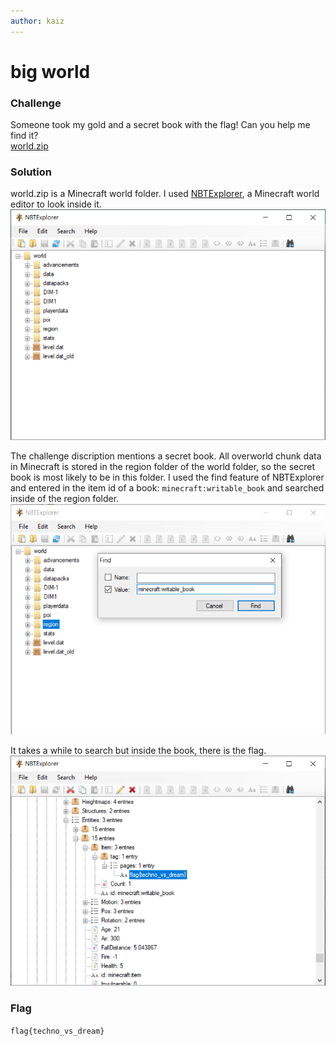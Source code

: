 ```yaml
---
author: kaiz
---
```


# big world

### Challenge
Someone took my gold and a secret book with the flag! Can you help me find it?  
[world.zip](world.zip)

### Solution
world.zip is a Minecraft world folder. I used [NBTExplorer](https://github.com/jaquadro/NBTExplorer/releases), a Minecraft world editor to look inside it.
![](NBTExplorer.png)

The challenge discription mentions a secret book. All overworld chunk data in Minecraft is stored in the region folder of the world folder, so the secret book is most likely to be in this folder. I used the find feature of NBTExplorer and entered in the item id of a book: `minecraft:writable_book` and searched inside of the region folder.
![](find.png)

It takes a while to search but inside the book, there is the flag.
![](flag.png)

### Flag
`flag{techno_vs_dream}`
